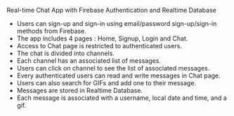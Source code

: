Real-time Chat App with Firebase Authentication and Realtime Database

- Users can sign-up and sign-in using email/password sign-up/sign-in methods from Firebase.
- The app includes 4 pages : Home, Signup, Login and Chat.
- Access to Chat page is restricted to authenticated users.
- The chat is divided into channels.
- Each channel has an associated list of messages.
- Users can click on channel to see the list of associated messages.
- Every authenticated users can read and write messages in Chat page.
- Users can also search for GIFs and add one to their message.
- Messages are stored in Realtime Database.
- Each message is associated with a username, local date and time, and a gif.
